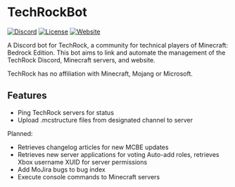 # TechRockBot

[![Discord](https://img.shields.io/static/v1?label=TechRock%20Discord&logo=discord&message=%3E1.2k%20members&color=%237289DA&logoColor=white)](https://discord.gg/BNjvWgX)
[![License](https://img.shields.io/github/license/FLaPProductions/techrockbot)](LICENSE)
[![Website](https://img.shields.io/badge/website-visit-brightgreen)](https://techrock.org)

A Discord bot for TechRock, a community for technical players of Minecraft: Bedrock Edition. This bot aims to link and automate the management of the TechRock Discord, Minecraft servers, and website.

TechRock has no affiliation with Minecraft, Mojang or Microsoft.

## Features

- Ping TechRock servers for status
- Upload .mcstructure files from designated channel to server

Planned:

- Retrieves changelog articles for new MCBE updates
- Retrieves new server applications for voting
Auto-add roles, retrieves Xbox username XUID for server permissions
- Add MoJira bugs to bug index
- Execute console commands to Minecraft servers
